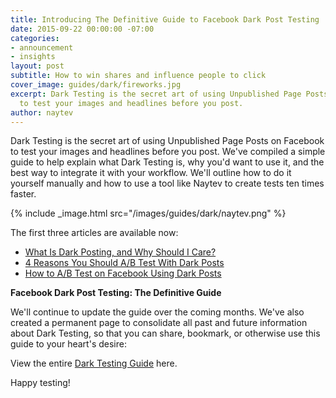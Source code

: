 ```yaml
---
title: Introducing The Definitive Guide to Facebook Dark Post Testing
date: 2015-09-22 00:00:00 -07:00
categories:
- announcement
- insights
layout: post
subtitle: How to win shares and influence people to click
cover_image: guides/dark/fireworks.jpg
excerpt: Dark Testing is the secret art of using Unpublished Page Posts on Facebook
  to test your images and headlines before you post.
author: naytev
---
```


Dark Testing is the secret art of using Unpublished Page Posts on Facebook to test your images and headlines before you post. We've compiled a simple guide to help explain what Dark Testing is, why you'd want to use it, and the best way to integrate it with your workflow. We'll outline how to do it yourself manually and how to use a tool like Naytev to create tests ten times faster. 

{% include _image.html src="/images/guides/dark/naytev.png" %}

The first three articles are available now:

<ul>
	<li>
		<a href="/what-and-why-is-dark-post-testing/" target="_blank">What Is Dark Posting, and Why Should I Care?</a>
	</li>
	<li>
		<a href="/reasons-you-should-run-dark-post-tests/" target="_blank">4 Reasons You Should A/B Test With Dark Posts</a>
	</li>
	<li>
		<a href="/dark-test-recipe/" target="_blank">How to A/B Test on Facebook Using Dark Posts</a>
	</li>
</ul>

**Facebook Dark Post Testing: The Definitive Guide**

We'll continue to update the guide over the coming months. We've also created a permanent page to consolidate all past and future information about Dark Testing, so that you can share, bookmark, or otherwise use this guide to your heart's desire:

View the entire <a href="/guides/dark-post-testing-guide" target="_blank">Dark Testing Guide</a> here.

Happy testing!

